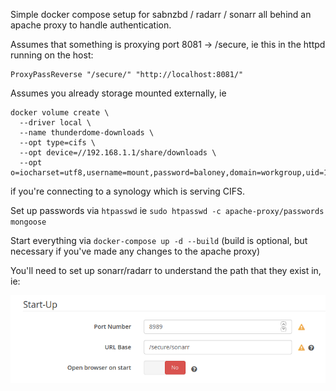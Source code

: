 Simple docker compose setup for sabnzbd / radarr / sonarr all behind an apache proxy to handle authentication.

Assumes that something is proxying port 8081 -> /secure, ie this in the httpd running on the host:
```ProxyPass "/secure/" "http://localhost:8081/"
ProxyPassReverse "/secure/" "http://localhost:8081/"
```

Assumes you already storage mounted externally, ie

```
docker volume create \
  --driver local \
  --name thunderdome-downloads \
  --opt type=cifs \
  --opt device=//192.168.1.1/share/downloads \
  --opt o=iocharset=utf8,username=mount,password=baloney,domain=workgroup,uid=1,gid=1,file_mode=0775,dir_mode=0775
```

if you're connecting to a synology which is serving CIFS.

Set up passwords via `htpasswd` ie `sudo htpasswd -c apache-proxy/passwords mongoose`

Start everything via `docker-compose up -d --build` (build is optional, but necessary if you've made any changes to the apache proxy)

You'll need to set up sonarr/radarr to understand the path that they exist in, ie:

![sonarr config](sonarr-screenshot.png)
